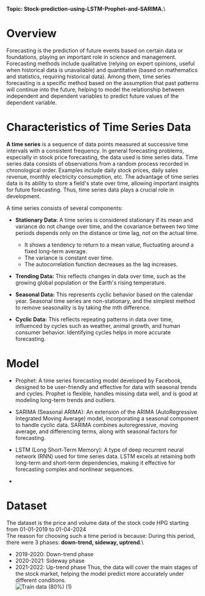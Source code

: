 **Topic: Stock-prediction-using-LSTM-Prophet-and-SARIMA.**\
# **Overview**
Forecasting is the prediction of future events based on certain data or foundations, playing an important role in science and management. Forecasting methods include qualitative (relying on expert opinions, useful when historical data is unavailable) and quantitative (based on mathematics and statistics, requiring historical data). Among them, time series forecasting is a specific method based on the assumption that past patterns will continue into the future, helping to model the relationship between independent and dependent variables to predict future values of the dependent variable.
# **Characteristics of Time Series Data**
**A time series** is a sequence of data points measured at successive time intervals with a consistent frequency. In general forecasting problems, especially in stock price forecasting, the data used is time series data. Time series data consists of observations from a random process recorded in chronological order. Examples include daily stock prices, daily sales revenue, monthly electricity consumption, etc. The advantage of time series data is its ability to store a field's state over time, allowing important insights for future forecasting. Thus, time series data plays a crucial role in development.

A time series consists of several components:
- **Stationary Data:** A time series is considered stationary if its mean and variance do not change over time, and the covariance between two time periods depends only on the distance or time lag, not on the actual time.
  - It shows a tendency to return to a mean value, fluctuating around a fixed long-term average.
  - The variance is constant over time.
  - The autocorrelation function decreases as the lag increases.
  
- **Trending Data:** This reflects changes in data over time, such as the growing global population or the Earth's rising temperature.
  
- **Seasonal Data:** This represents cyclic behavior based on the calendar year. Seasonal time series are non-stationary, and the simplest method to remove seasonality is by taking the mth difference.
  
- **Cyclic Data:** This reflects repeating patterns in data over time, influenced by cycles such as weather, animal growth, and human consumer behavior. Identifying cycles helps in more accurate forecasting.
# **Model**

* Prophet: A time series forecasting model developed by Facebook, designed to be user-friendly and effective for data with seasonal trends and cycles. Prophet is flexible, handles missing data well, and is good at modeling long-term trends and outliers.

* SARIMA (Seasonal ARIMA): An extension of the ARIMA (AutoRegressive Integrated Moving Average) model, incorporating a seasonal component to handle cyclic data. SARIMA combines autoregressive, moving average, and differencing terms, along with seasonal factors for forecasting.

* LSTM (Long Short-Term Memory): A type of deep recurrent neural network (RNN) used for time series data. LSTM excels at retaining both long-term and short-term dependencies, making it effective for forecasting complex and nonlinear sequences.
* 
# **Dataset**
The dataset is the price and volume data of the stock code HPG starting from 01-01-2019 to 01-04-2024\
The reason for choosing such a time period is because:
During this period, there were 3 phases: **down-trend, sideway, uptrend**.\
- 2019-2020: Down-trend phase
- 2020-2021: Sideway phase
- 2021-2022: Up-trend phase
Thus, the data will cover the main stages of the stock market, helping the model predict more accurately under different conditions.\
![Train data (80%) (1)](https://github.com/user-attachments/assets/1242e95e-01b0-4566-96bb-6bb081b05f1e)





